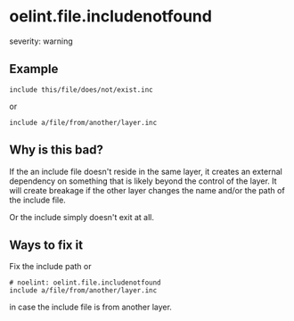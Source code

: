 # oelint.file.includenotfound

severity: warning

## Example

```
include this/file/does/not/exist.inc
```

or

```
include a/file/from/another/layer.inc
```


## Why is this bad?

If the an include file doesn't reside in the same layer, it creates an external dependency on something
that is likely beyond the control of the layer.
It will create breakage if the other layer changes the name and/or the path of the include file.

Or the include simply doesn't exit at all.

## Ways to fix it

Fix the include path or

```
# noelint: oelint.file.includenotfound
include a/file/from/another/layer.inc
```

in case the include file is from another layer.
